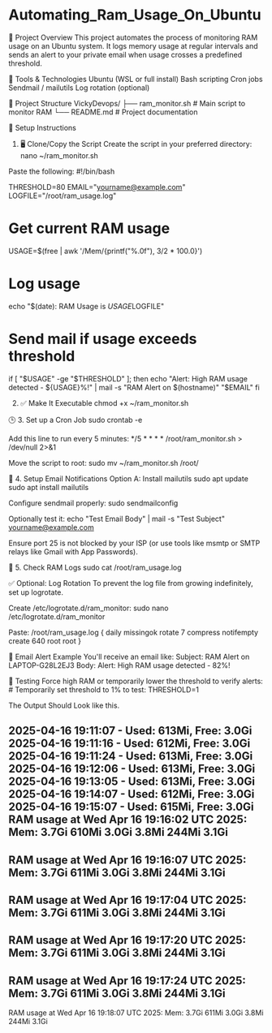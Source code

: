 # Automating_Ram_Usage_On_Ubuntu

📌 Project Overview
This project automates the process of monitoring RAM usage on an Ubuntu system. It logs memory usage at regular intervals and sends an alert to your private email when usage crosses a predefined threshold.

🧰 Tools & Technologies
Ubuntu (WSL or full install)
Bash scripting
Cron jobs
Sendmail / mailutils
Log rotation (optional)

📂 Project Structure
VickyDevops/
├── ram_monitor.sh         # Main script to monitor RAM
└── README.md              # Project documentation

🔧 Setup Instructions
1. 🖥️ Clone/Copy the Script
Create the script in your preferred directory:
nano ~/ram_monitor.sh

Paste the following:
#!/bin/bash

THRESHOLD=80
EMAIL="yourname@example.com"
LOGFILE="/root/ram_usage.log"

# Get current RAM usage
USAGE=$(free | awk '/Mem/{printf("%.0f"), $3/$2 * 100.0}')

# Log usage
echo "$(date): RAM Usage is ${USAGE}%" >> "$LOGFILE"

# Send mail if usage exceeds threshold
if [ "$USAGE" -ge "$THRESHOLD" ]; then
    echo "Alert: High RAM usage detected - ${USAGE}%!" | mail -s "RAM Alert on $(hostname)" "$EMAIL"
fi


2. ✅ Make It Executable
    chmod +x ~/ram_monitor.sh

🕒 3. Set up a Cron Job
    sudo crontab -e
    
Add this line to run every 5 minutes:
   */5 * * * * /root/ram_monitor.sh > /dev/null 2>&1
   
Move the script to root:
  sudo mv ~/ram_monitor.sh /root/

📧 4. Setup Email Notifications
Option A: Install mailutils
   sudo apt update
   sudo apt install mailutils

Configure sendmail properly:
   sudo sendmailconfig

Optionally test it:
   echo "Test Email Body" | mail -s "Test Subject" yourname@example.com

Ensure port 25 is not blocked by your ISP (or use tools like msmtp or SMTP relays like Gmail with App Passwords).

📄 5. Check RAM Logs
   sudo cat /root/ram_usage.log

✅ Optional: Log Rotation
To prevent the log file from growing indefinitely, set up logrotate.

Create /etc/logrotate.d/ram_monitor:
  sudo nano /etc/logrotate.d/ram_monitor

 Paste:
  /root/ram_usage.log {
    daily
    missingok
    rotate 7
    compress
    notifempty
    create 640 root root
}


🚨 Email Alert Example
You'll receive an email like:
  Subject: RAM Alert on LAPTOP-G28L2EJ3
  Body: Alert: High RAM usage detected - 82%!


🧪 Testing
Force high RAM or temporarily lower the threshold to verify alerts:
    # Temporarily set threshold to 1% to test:
        THRESHOLD=1

The Output Should Look like this.
      
 2025-04-16 19:11:07 - Used: 613Mi, Free: 3.0Gi
 2025-04-16 19:11:16 - Used: 612Mi, Free: 3.0Gi
 2025-04-16 19:11:24 - Used: 613Mi, Free: 3.0Gi
 2025-04-16 19:12:06 - Used: 613Mi, Free: 3.0Gi
 2025-04-16 19:13:05 - Used: 613Mi, Free: 3.0Gi
 2025-04-16 19:14:07 - Used: 612Mi, Free: 3.0Gi
 2025-04-16 19:15:07 - Used: 615Mi, Free: 3.0Gi
 RAM usage at Wed Apr 16 19:16:02 UTC 2025:
 Mem:           3.7Gi       610Mi       3.0Gi       3.8Mi       244Mi       3.1Gi
 -------------------------------
 RAM usage at Wed Apr 16 19:16:07 UTC 2025:
 Mem:           3.7Gi       611Mi       3.0Gi       3.8Mi       244Mi       3.1Gi
 -------------------------------
 RAM usage at Wed Apr 16 19:17:04 UTC 2025:
 Mem:           3.7Gi       611Mi       3.0Gi       3.8Mi       244Mi       3.1Gi
 -------------------------------
 RAM usage at Wed Apr 16 19:17:20 UTC 2025:
 Mem:           3.7Gi       611Mi       3.0Gi       3.8Mi       244Mi       3.1Gi
 -------------------------------
 RAM usage at Wed Apr 16 19:17:24 UTC 2025:
 Mem:           3.7Gi       611Mi       3.0Gi       3.8Mi       244Mi       3.1Gi
 -------------------------------
 RAM usage at Wed Apr 16 19:18:07 UTC 2025:
 Mem:           3.7Gi       611Mi       3.0Gi       3.8Mi       244Mi       3.1Gi

     
